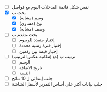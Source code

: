 - [ ] نفس شكل قائمة المدخلات اليوم مع فواصل
- [x] بحث ب
	- [x] وسم (مشابه)
	- [x] نوع (مساوي)
	- [x] وصف (مشابه)
- [ ] بحث متقدم ب
	- [ ] إختيار متعدد للوسوم
	- [ ] إختيار فترة زمنية محددة
	- [ ] إختيار قيمة بين رقمين
- [ ] ترتيب ب (مع إمكانية عكس الترتيب)
	- [ ] الوسم
	- [ ] تاريخ الاضافة
	- [ ] القيمة
- [ ] جلب إبتدائي ل 10 نتائج
- [ ] جلب بيانات أكثر على أساس التمرير لأسفل الشاشة
